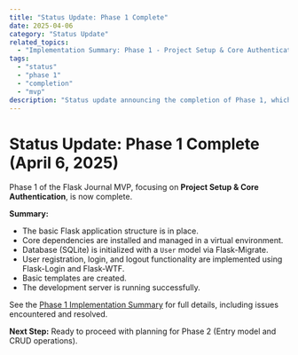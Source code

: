 ```yaml
---
title: "Status Update: Phase 1 Complete"
date: 2025-04-06
category: "Status Update"
related_topics:
  - "Implementation Summary: Phase 1 - Project Setup & Core Authentication" # Link to ../implementation/01-phase-one-summary.md
tags:
  - "status"
  - "phase 1"
  - "completion"
  - "mvp"
description: "Status update announcing the completion of Phase 1, which focused on initial project setup and core user authentication features."
---
```


# Status Update: Phase 1 Complete (April 6, 2025)

Phase 1 of the Flask Journal MVP, focusing on **Project Setup & Core Authentication**, is now complete.

**Summary:**
*   The basic Flask application structure is in place.
*   Core dependencies are installed and managed in a virtual environment.
*   Database (SQLite) is initialized with a `User` model via Flask-Migrate.
*   User registration, login, and logout functionality are implemented using Flask-Login and Flask-WTF.
*   Basic templates are created.
*   The development server is running successfully.

See the [Phase 1 Implementation Summary](../implementation/01-phase-one-summary.md) for full details, including issues encountered and resolved.

**Next Step:** Ready to proceed with planning for Phase 2 (Entry model and CRUD operations).